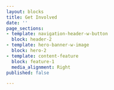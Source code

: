 ```yaml
---
layout: blocks
title: Get Involved
date: ''
page_sections:
- template: navigation-header-w-button
  block: header-2
- template: hero-banner-w-image
  block: hero-2
- template: content-feature
  block: feature-1
  media_alignment: Right
published: false

---
```

